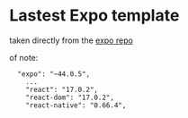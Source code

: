 # Lastest Expo template

taken directly from the [expo repo](https://github.com/expo/expo/blob/main/templates/expo-template-tabs/package.json)

of note:

```
  "expo": "~44.0.5",
    ...
    "react": "17.0.2",
    "react-dom": "17.0.2",
    "react-native": "0.66.4",
```